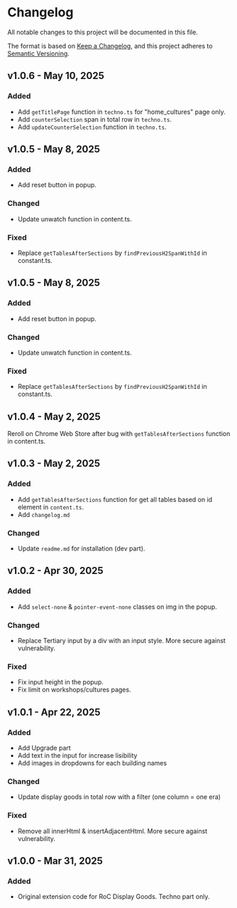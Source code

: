 # Changelog

All notable changes to this project will be documented in this file.

The format is based on [Keep a Changelog](https://keepachangelog.com/en/1.0.0/),
and this project adheres to [Semantic Versioning](https://semver.org/spec/v2.0.0.html).

## v1.0.6 - May 10, 2025

### Added

- Add `getTitlePage` function in `techno.ts` for "home_cultures" page only.
- Add `counterSelection` span in total row in `techno.ts`.
- Add `updateCounterSelection` function in `techno.ts`.

## v1.0.5 - May 8, 2025

### Added

- Add reset button in popup.

### Changed

- Update unwatch function in content.ts.

### Fixed

- Replace `getTablesAfterSections` by `findPreviousH2SpanWithId` in constant.ts.

## v1.0.5 - May 8, 2025

### Added

- Add reset button in popup.

### Changed

- Update unwatch function in content.ts.

### Fixed

- Replace `getTablesAfterSections` by `findPreviousH2SpanWithId` in constant.ts.

## v1.0.4 - May 2, 2025

Reroll on Chrome Web Store after bug with `getTablesAfterSections` function in content.ts.

## v1.0.3 - May 2, 2025

### Added

- Add `getTablesAfterSections` function for get all tables based on id element in `content.ts`.
- Add `changelog.md`

### Changed

- Update `readme.md` for installation (dev part).

## v1.0.2 - Apr 30, 2025

### Added

- Add `select-none` & `pointer-event-none` classes on img in the popup.

### Changed

- Replace Tertiary input by a div with an input style. More secure against vulnerability.

### Fixed

- Fix input height in the popup.
- Fix limit on workshops/cultures pages.

## v1.0.1 - Apr 22, 2025

### Added

- Add Upgrade part
- Add text in the input for increase lisibility
- Add images in dropdowns for each building names

### Changed

- Update display goods in total row with a filter (one column = one era)

### Fixed

- Remove all innerHtml & insertAdjacentHtml. More secure against vulnerability.

## v1.0.0 - Mar 31, 2025

### Added

- Original extension code for RoC Display Goods. Techno part only.

